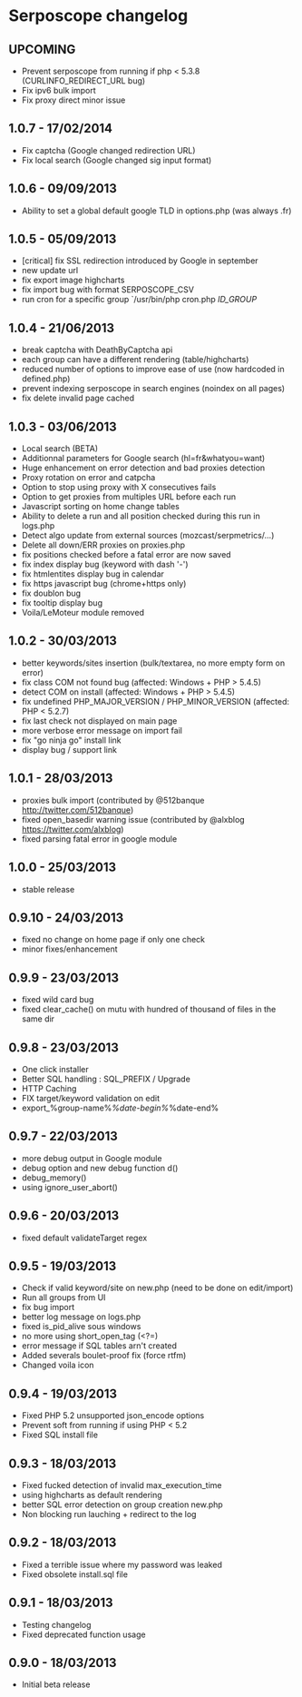 # Serposcope changelog

## UPCOMING

* Prevent serposcope from running if php < 5.3.8 (CURLINFO_REDIRECT_URL bug)
* Fix ipv6 bulk import
* Fix proxy direct minor issue

## 1.0.7 - 17/02/2014

* Fix captcha (Google changed redirection URL)
* Fix local search (Google changed sig input format)

## 1.0.6 - 09/09/2013

* Ability to set a global default google TLD in options.php (was always .fr)

## 1.0.5 - 05/09/2013

* [critical] fix SSL redirection introduced by Google in september
* new update url
* fix export image highcharts
* fix import bug with format SERPOSCOPE_CSV
* run cron for a specific group `/usr/bin/php cron.php _ID_GROUP_

## 1.0.4 - 21/06/2013

* break captcha with DeathByCaptcha api
* each group can have a different rendering (table/highcharts)
* reduced number of options to improve ease of use (now hardcoded in defined.php)
* prevent indexing serposcope in search engines (noindex on all pages)
* fix delete invalid page cached

## 1.0.3 - 03/06/2013

* Local search (BETA)
* Additionnal parameters for Google search (hl=fr&whatyou=want)
* Huge enhancement on error detection and bad proxies detection
* Proxy rotation on error and catpcha
* Option to stop using proxy with X consecutives fails
* Option to get proxies from multiples URL before each run
* Javascript sorting on home change tables
* Ability to delete a run and all position checked during this run in logs.php
* Detect algo update from external sources (mozcast/serpmetrics/...)
* Delete all down/ERR proxies on proxies.php
* fix positions checked before a fatal error are now saved
* fix index display bug (keyword with dash '-')
* fix htmlentites display bug in calendar
* fix https javascript bug (chrome+https only)
* fix doublon bug
* fix tooltip display bug
* Voila/LeMoteur module removed

## 1.0.2 - 30/03/2013

* better keywords/sites insertion (bulk/textarea, no more empty form on error)
* fix class COM not found bug (affected: Windows + PHP > 5.4.5)
* detect COM on install (affected: Windows + PHP > 5.4.5)
* fix undefined PHP_MAJOR_VERSION / PHP_MINOR_VERSION (affected: PHP < 5.2.7)
* fix last check not displayed on main page
* more verbose error message on import fail
* fix "go ninja go" install link
* display bug / support link

## 1.0.1 - 28/03/2013

* proxies bulk import (contributed by @512banque http://twitter.com/512banque)
* fixed open_basedir warning issue (contributed by @alxblog https://twitter.com/alxblog)
* fixed parsing fatal error in google module

## 1.0.0 - 25/03/2013

* stable release

## 0.9.10 - 24/03/2013

* fixed no change on home page if only one check
* minor fixes/enhancement

## 0.9.9 - 23/03/2013

* fixed wild card bug
* fixed clear_cache() on mutu with hundred of thousand of files in the same dir

## 0.9.8 - 23/03/2013

* One click installer
* Better SQL handling : SQL_PREFIX / Upgrade
* HTTP Caching
* FIX target/keyword validation on edit
* export_%group-name%_%date-begin%_%date-end%

## 0.9.7 - 22/03/2013

* more debug output in Google module
* debug option and new debug function d()
* debug_memory()
* using ignore_user_abort()

## 0.9.6 - 20/03/2013

* fixed default validateTarget regex

## 0.9.5 - 19/03/2013

* Check if valid keyword/site on new.php (need to be done on edit/import)
* Run all groups from UI
* fix bug import
* better log message on logs.php
* fixed is_pid_alive sous windows
* no more using short_open_tag  (<?=)
* error message if SQL tables arn't created
* Added severals boulet-proof fix (force rtfm)
* Changed voila icon

## 0.9.4 - 19/03/2013

* Fixed PHP 5.2 unsupported json_encode options 
* Prevent soft from running if using PHP < 5.2
* Fixed SQL install file

## 0.9.3 - 18/03/2013

* Fixed fucked detection of invalid max_execution_time
* using highcharts as default rendering
* better SQL error detection on group creation new.php
* Non blocking run lauching + redirect to the log

## 0.9.2 - 18/03/2013

* Fixed a terrible issue where my password was leaked
* Fixed obsolete install.sql file

## 0.9.1 - 18/03/2013

* Testing changelog
* Fixed deprecated function usage

## 0.9.0 - 18/03/2013

* Initial beta release
